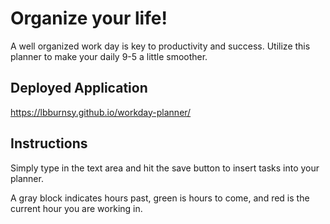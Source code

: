 # Organize your life!

A well organized work day is key to productivity and success. Utilize this planner to make your daily 9-5 a little smoother.

## Deployed Application

https://lbburnsy.github.io/workday-planner/

## Instructions

Simply type in the text area and hit the save button to insert tasks into your planner.

A gray block indicates hours past, green is hours to come, and red is the current hour you are working in.